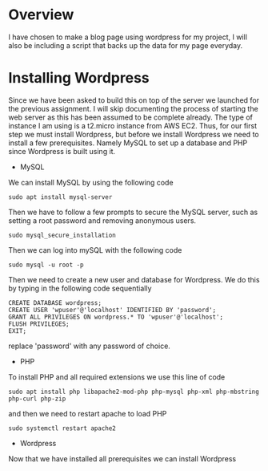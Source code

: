 # Overview
I have chosen to make a blog page using wordpress for my project, I will also be including a script that backs up the data for my page everyday.




# Installing Wordpress
Since we have been asked to build this on top of the server we launched for the previous assignment. I will skip documenting the process of starting the web server as this has been assumed to be complete already. The type of instance I am using is a t2.micro instance
from AWS EC2.
Thus, for our first step we must install Wordpress, but before we install Wordpress we need to install a few prerequisites. Namely MySQL to set up a database and PHP since Wordpress is built using it.

- MySQL  

We can install MySQL by using the following code
```
sudo apt install mysql-server
```
Then we have to follow a few prompts to secure the MySQL server, such as setting a root password and removing anonymous users.

```
sudo mysql_secure_installation
```
Then we can log into mySQL with the following code

```
sudo mysql -u root -p
```
Then we need to create a new user and database for Wordpress. We do this by typing in the following code sequentially

```
CREATE DATABASE wordpress;
CREATE USER 'wpuser'@'localhost' IDENTIFIED BY 'password';
GRANT ALL PRIVILEGES ON wordpress.* TO 'wpuser'@'localhost';
FLUSH PRIVILEGES;
EXIT;

```
replace 'password' with any password of choice.


- PHP

To install PHP and all required extensions we use this line of code

```
sudo apt install php libapache2-mod-php php-mysql php-xml php-mbstring php-curl php-zip
```
and then we need to restart apache to load PHP

```
sudo systemctl restart apache2
```

- Wordpress

Now that we have installed all prerequisites we can install Wordpress






















